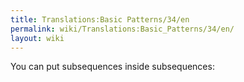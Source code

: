 ```yaml
---
title: Translations:Basic Patterns/34/en
permalink: wiki/Translations:Basic_Patterns/34/en/
layout: wiki
---
```


You can put subsequences inside subsequences:
